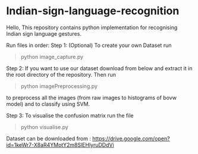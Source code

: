 # Indian-sign-language-recognition

Hello, This repository contains python implementation for recognising Indian sign language gestures.

Run files in order:
Step 1: (Optional) To create your own Dataset run

>   python image_capture.py

Step 2:  If you want to use our dataset download from below and extract it in the root directory of the repository.  Then run

>   python imagePreprocessing.py

to preprocess all the images (from raw images to histograms of bovw model) and to classify using SVM.

Step 3: To visualise the confusion matrix run the file

>   python visualise.py

Dataset can be downloaded from : https://drive.google.com/open?id=1keWr7-X8aR4YMotY2m8SlEHlyruDDdVi

